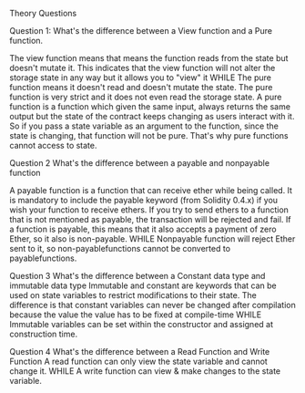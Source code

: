 Theory Questions

Question 1:
What's the difference between a View function and a Pure function.

The view function means that means the function reads from the state but doesn't mutate it. 
This indicates that the view function will not alter the storage state in any way but it allows you to "view" it 
WHILE
The pure function means it doesn't read and doesn't mutate the state. The pure function is very strict and it does not even read the storage state.
A pure function is a function which given the same input, always returns the same output but the state of the contract keeps changing as users interact with it. 
So if you pass a state variable as an argument to the function, since the state is changing, that function will not be pure. 
That's why pure functions cannot access to state.

Question 2
What's the difference between a payable and nonpayable function

A payable function is a function that can receive ether while being called. 
It is mandatory to include the payable keyword (from Solidity 0.4.x) if you wish your function to receive ethers. 
If you try to send ethers to a function that is not mentioned as payable, the transaction will be rejected and fail.
If a function is payable, this means that it also accepts a payment of zero Ether, so it also is non-payable.
WHILE
Nonpayable function will reject Ether sent to it, so non-payablefunctions cannot be converted to payablefunctions.

Question 3
What's the difference between a Constant data type and immutable data type
Immutable and constant are keywords that can be used on state variables to restrict modifications to their state. 
The difference is that constant variables can never be changed after compilation because the value the value has to be fixed at compile-time
WHILE 
Immutable variables can be set within the constructor and assigned at construction time.

Question 4
What's the difference between a Read Function and Write Function
A read function can only view the state variable and cannot change it.
WHILE
A write function can view & make changes to the state variable.
